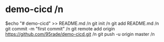 # demo-cicd /n
$echo "# demo-cicd" >> README.md  /n
git init  /n
git add README.md  /n
git commit -m "first commit"  /n
git remote add origin https://github.com/95rade/demo-cicd.git  /n
git push -u origin master  /n
